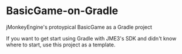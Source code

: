 # BasicGame-on-Gradle
jMonkeyEngine's protoypical BasicGame as a Gradle project

If you want to get start using Gradle with JME3's SDK and didn't know where
to start, use this project as a template.
